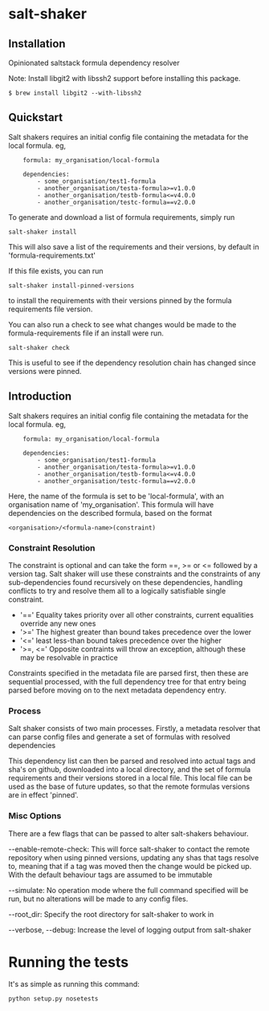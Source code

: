 # salt-shaker

## Installation

Opinionated saltstack formula dependency resolver

Note: Install libgit2 with libssh2 support before installing this package.

    $ brew install libgit2 --with-libssh2


## Quickstart
    
Salt shakers requires an initial config file containing the metadata for the local formula. eg,
```
	formula: my_organisation/local-formula

	dependencies:
		- some_organisation/test1-formula
		- another_organisation/testa-formula>=v1.0.0
		- another_organisation/testb-formula<=v4.0.0
		- another_organisation/testc-formula==v2.0.0
```
To generate and download a list of formula requirements, simply run

	salt-shaker install
	
This will also save a list of the requirements and their versions, by default in 'formula-requirements.txt'

If this file exists, you can run 

	salt-shaker install-pinned-versions

to install the requirements with their versions pinned by the formula requirements file version.
		
You can also run a check to see what changes would be made to the formula-requirements file if an
install were run. 

	salt-shaker check

This is useful to see if the dependency resolution chain has changed since versions
were pinned.

## Introduction

Salt shakers requires an initial config file containing the metadata for the local formula. eg,
```
	formula: my_organisation/local-formula

	dependencies:
		- some_organisation/test1-formula
		- another_organisation/testa-formula>=v1.0.0
		- another_organisation/testb-formula<=v4.0.0
		- another_organisation/testc-formula==v2.0.0
```
Here, the name of the formula is set to be 'local-formula', with an organisation name of 'my_organisation'.
This formula will have dependencies on the described formula, based on the format 

	<organisation>/<formula-name>(constraint)

### Constraint Resolution
The constraint is optional and can take the form ==, >= or <= followed by a version tag. Salt shaker will use these constraints and the constraints
of any sub-dependencies found recursively on these dependencies, handling conflicts to try and resolve them all to a logically satisfiable single
constraint.

* '==' Equality takes priority over all other constraints, current equalities override any new ones
* '>=' The highest greater than bound takes precedence over the lower
* '<=' least less-than bound takes precedence over the higher
* '>=, <=' Opposite contraints will throw an exception, although these may be resolvable in practice
             
             
Constraints specified in the metadata file are parsed first, then these are sequential processed, with the full dependency tree
for that entry being parsed before moving on to the next metadata dependency entry.

### Process 
Salt shaker consists of two main processes. Firstly, a metadata resolver that can parse config files and generate a set of formulas with resolved dependencies

This dependency list can then be parsed and resolved into actual tags and sha's on github, downloaded into a local directory, and the set of formula
requirements and their versions stored in a local file. This local file can be used as the base of future updates, so that the remote formulas
versions are in effect 'pinned'. 

### Misc Options
There are a few flags that can be passed to alter salt-shakers behaviour.

--enable-remote-check: This will force salt-shaker to contact the remote repository when using pinned versions, updating any
	shas that tags resolve to, meaning that if a tag was moved then the change would be picked up. With the default behaviour
	tags are assumed to be immutable

--simulate: No operation mode where the full command specified will be run, but no alterations will be made to any config files.
	
--root_dir: Specify the root directory for salt-shaker to work in

--verbose, --debug: Increase the level of logging output from salt-shaker

# Running the tests

It's as simple as running this command:

```
python setup.py nosetests
```
